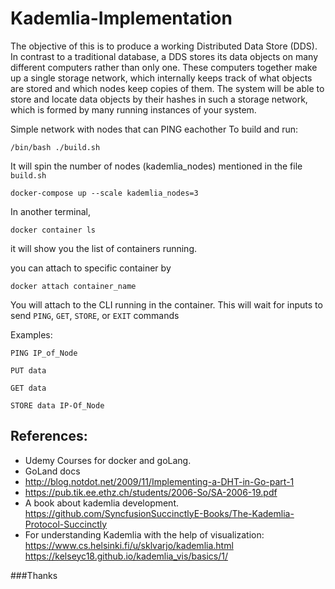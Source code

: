# Kademlia-Implementation
The objective of this is to produce a working Distributed Data Store (DDS). In contrast to a traditional database, a DDS stores its data objects on many different computers rather than only one. These computers together make up a single storage network, which internally keeps track of what objects are stored and which nodes keep copies of them. The system will be able to store and locate data objects by their hashes in such a storage network, which is formed by many running instances of your system. 

Simple network with nodes that can PING eachother
To build and run:
```
/bin/bash ./build.sh
```
It will spin the number of nodes (kademlia_nodes) mentioned in the file `build.sh`


```
docker-compose up --scale kademlia_nodes=3
```
In another terminal,
```
docker container ls
```
it will show you the list of containers running.

you can attach to specific container by
```
docker attach container_name
```
You will attach to the CLI running in the container. This will wait for inputs to send `PING`, `GET`, `STORE`, or `EXIT` commands

Examples:

```
PING IP_of_Node
```
```
PUT data
```
```
GET data
```
```
STORE data IP-Of_Node
```

## References:

- Udemy Courses for docker and goLang.
- GoLand docs
- http://blog.notdot.net/2009/11/Implementing-a-DHT-in-Go-part-1
- https://pub.tik.ee.ethz.ch/students/2006-So/SA-2006-19.pdf
- A book about kademlia development.
    https://github.com/SyncfusionSuccinctlyE-Books/The-Kademlia-Protocol-Succinctly
- For understanding Kademlia with the help of visualization:
    https://www.cs.helsinki.fi/u/sklvarjo/kademlia.html
    https://kelseyc18.github.io/kademlia_vis/basics/1/

###Thanks